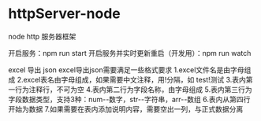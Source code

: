 # httpServer-node
node http 服务器框架


开启服务：npm run start
开启服务并实时更新重启（开发用）：npm run watch

excel 导出 json
excel导出json需要满足一些格式要求
1.excel文件名是由字母组成
2.excel表名由字母组成，如果需要中文注释，用!分隔，如 test!测试
3.表内第一行为注释行，不可为空
4.表内第二行为字段名称，由字母组成
5.表内第三行为字段数据类型，支持3种：num--数字，str--字符串，arr--数组
6.表内从第四行开始为数据
7.如果需要在表内添加说明内容，需要空出一列，与正式数据分离